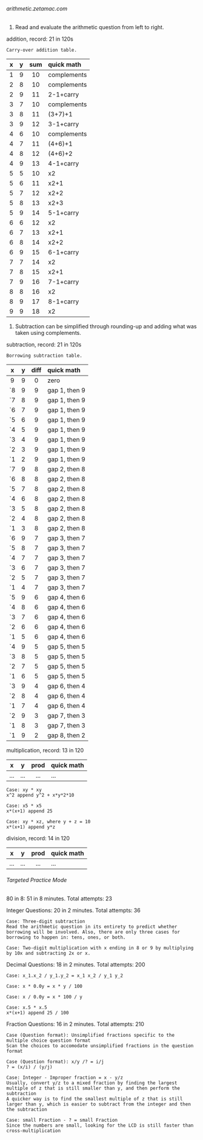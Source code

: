 <h6>arithmetic.zetamac.com</h6>

1. Read and evaluate the arithmetic question from left to right.

addition, record: 21 in 120s
```
Carry-over addition table.
```
| x | y | sum | quick math |
|:---:|:---:|:---:|:---|
| 1 | 9 | 10 | complements |
| 2 | 8 | 10 | complements |
| 2 | 9 | 11 | 2-1+carry |
| 3 | 7 | 10 | complements |
| 3 | 8 | 11 | (3+7)+1 |
| 3 | 9 | 12 | 3-1+carry |
| 4 | 6 | 10 | complements |
| 4 | 7 | 11 | (4+6)+1 |
| 4 | 8 | 12 | (4+6)+2 |
| 4 | 9 | 13 | 4-1+carry |
| 5 | 5 | 10 | x2 |
| 5 | 6 | 11 | x2+1 |
| 5 | 7 | 12 | x2+2 |
| 5 | 8 | 13 | x2+3 |
| 5 | 9 | 14 | 5-1+carry |
| 6 | 6 | 12 | x2 |
| 6 | 7 | 13 | x2+1 |
| 6 | 8 | 14 | x2+2 |
| 6 | 9 | 15 | 6-1+carry |
| 7 | 7 | 14 | x2 |
| 7 | 8 | 15 | x2+1 |
| 7 | 9 | 16 | 7-1+carry |
| 8 | 8 | 16 | x2 |
| 8 | 9 | 17 | 8-1+carry |
| 9 | 9 | 18 | x2 |

1. Subtraction can be simplified through rounding-up and adding what was taken using complements.

subtraction, record: 21 in 120s
```
Borrowing subtraction table.
```
| x | y | diff | quick math |
|:---:|:---:|:---:|:---|
| 9 | 9 | 0 | zero |
| `8 | 9 | 9 | gap 1, then 9 |
| `7 | 8 | 9 | gap 1, then 9 |
| `6 | 7 | 9 | gap 1, then 9 |
| `5 | 6 | 9 | gap 1, then 9 |
| `4 | 5 | 9 | gap 1, then 9 |
| `3 | 4 | 9 | gap 1, then 9 |
| `2 | 3 | 9 | gap 1, then 9 |
| `1 | 2 | 9 | gap 1, then 9 |
| `7 | 9 | 8 | gap 2, then 8 |
| `6 | 8 | 8 | gap 2, then 8 |
| `5 | 7 | 8 | gap 2, then 8 |
| `4 | 6 | 8 | gap 2, then 8 |
| `3 | 5 | 8 | gap 2, then 8 |
| `2 | 4 | 8 | gap 2, then 8 |
| `1 | 3 | 8 | gap 2, then 8 |
| `6 | 9 | 7 | gap 3, then 7 |
| `5 | 8 | 7 | gap 3, then 7 |
| `4 | 7 | 7 | gap 3, then 7 |
| `3 | 6 | 7 | gap 3, then 7 |
| `2 | 5 | 7 | gap 3, then 7 |
| `1 | 4 | 7 | gap 3, then 7 |
| `5 | 9 | 6 | gap 4, then 6 |
| `4 | 8 | 6 | gap 4, then 6 |
| `3 | 7 | 6 | gap 4, then 6 |
| `2 | 6 | 6 | gap 4, then 6 |
| `1 | 5 | 6 | gap 4, then 6 |
| `4 | 9 | 5 | gap 5, then 5 |
| `3 | 8 | 5 | gap 5, then 5 |
| `2 | 7 | 5 | gap 5, then 5 |
| `1 | 6 | 5 | gap 5, then 5 |
| `3 | 9 | 4 | gap 6, then 4 |
| `2 | 8 | 4 | gap 6, then 4 |
| `1 | 7 | 4 | gap 6, then 4 |
| `2 | 9 | 3 | gap 7, then 3 |
| `1 | 8 | 3 | gap 7, then 3 |
| `1 | 9 | 2 | gap 8, then 2 |

multiplication, record: 13 in 120

| x | y | prod | quick math |
|:---:|:---:|:---:|:---|
| ... | ... | ... | ... |

```
Case: xy * xy
x^2 append y^2 + x*y*2*10

Case: x5 * x5
x*(x+1) append 25

Case: xy * xz, where y + z = 10
x*(x+1) append y*z
```

division, record: 14 in 120

| x | y | prod | quick math |
|:---:|:---:|:---:|:---|
| ... | ... | ... | ... |

<h6>Targeted Practice Mode</h6>

80 in 8: 51 in 8 minutes.
Total attempts: 23

Integer Questions: 20 in 2 minutes.
Total attempts: 36
```
Case: Three-digit subtraction
Read the arithmetic question in its entirety to predict whether borrowing will be involved. Also, there are only three cases for borrowing to happen in: tens, ones, or both.

Case: Two-digit multiplication with x ending in 8 or 9 by multiplying by 10x and subtracting 2x or x. 
```

Decimal Questions: 18 in 2 minutes.
Total attempts: 200

```
Case: x_1.x_2 / y_1.y_2 = x_1 x_2 / y_1 y_2

Case: x * 0.0y = x * y / 100

Case: x / 0.0y = x * 100 / y

Case: x.5 * x.5
x*(x+1) append 25 / 100
```

Fraction Questions: 16 in 2 minutes.
Total attempts: 210

```
Case (Question format): Unsimplified fractions specific to the multiple choice question format
Scan the choices to accomodate unsimplified fractions in the question format

Case (Question format): x/y /? = i/j
? = (x/i) / (y/j)

Case: Integer - Improper fraction = x - y/z
Usually, convert y/z to a mixed fraction by finding the largest multiple of z that is still smaller than y, and then perform the subtraction
A quicker way is to find the smallest multiple of z that is still larger than y, which is easier to subtract from the integer and then the subtraction

Case: small Fraction - ? = small Fraction
Since the numbers are small, looking for the LCD is still faster than cross-multiplication
```
